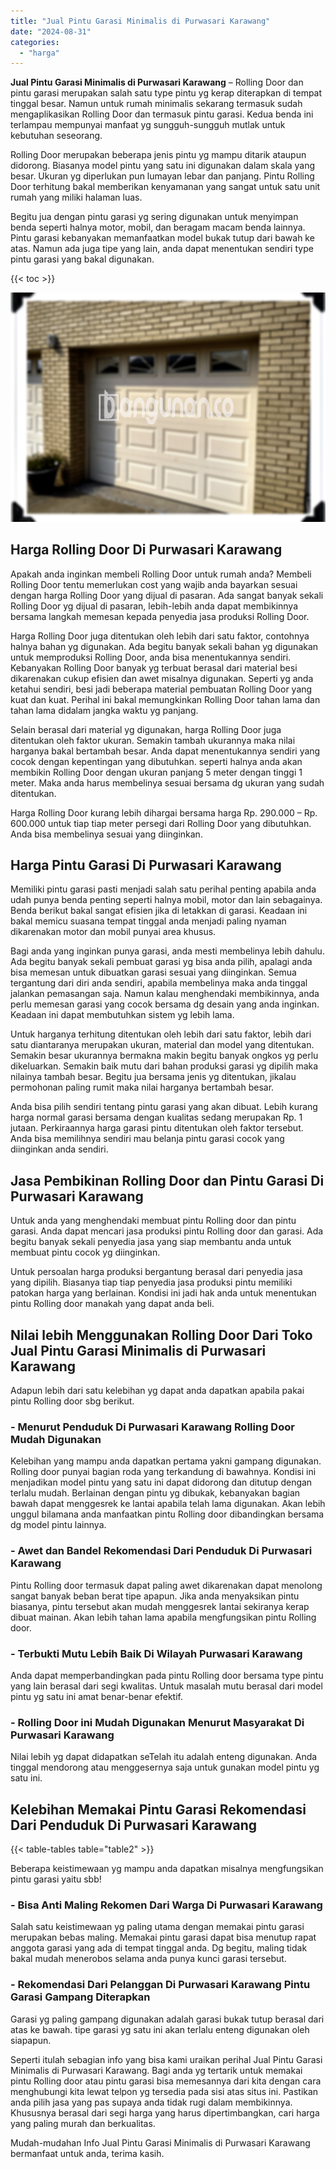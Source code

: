 ```yaml
---
title: "Jual Pintu Garasi Minimalis di Purwasari Karawang"
date: "2024-08-31"
categories: 
  - "harga"
---
```


**Jual Pintu Garasi Minimalis di Purwasari Karawang** – Rolling Door dan pintu garasi merupakan salah satu type pintu yg kerap diterapkan di tempat tinggal besar. Namun untuk rumah minimalis sekarang termasuk sudah mengaplikasikan Rolling Door dan termasuk pintu garasi. Kedua benda ini terlampau mempunyai manfaat yg sungguh-sungguh mutlak untuk kebutuhan seseorang.

Rolling Door merupakan beberapa jenis pintu yg mampu ditarik ataupun didorong. Biasanya model pintu yang satu ini digunakan dalam skala yang besar. Ukuran yg diperlukan pun lumayan lebar dan panjang. Pintu Rolling Door terhitung bakal memberikan kenyamanan yang sangat untuk satu unit rumah yang miliki halaman luas.

Begitu jua dengan pintu garasi yg sering digunakan untuk menyimpan benda seperti halnya motor, mobil, dan beragam macam benda lainnya. Pintu garasi kebanyakan memanfaatkan model bukak tutup dari bawah ke atas. Namun ada juga tipe yang lain, anda dapat menentukan sendiri type pintu garasi yang bakal digunakan.

{{< toc >}}

![Jual Pintu Garasi Minimalis di Purwasari Karawang](/images/pintu-garasi-67.png)

## Harga Rolling Door Di Purwasari Karawang

Apakah anda inginkan membeli Rolling Door untuk rumah anda? Membeli Rolling Door tentu memerlukan cost yang wajib anda bayarkan sesuai dengan harga Rolling Door yang dijual di pasaran. Ada sangat banyak sekali Rolling Door yg dijual di pasaran, lebih-lebih anda dapat membikinnya bersama langkah memesan kepada penyedia jasa produksi Rolling Door.

Harga Rolling Door juga ditentukan oleh lebih dari satu faktor, contohnya halnya bahan yg digunakan. Ada begitu banyak sekali bahan yg digunakan untuk memproduksi Rolling Door, anda bisa menentukannya sendiri. Kebanyakan Rolling Door banyak yg terbuat berasal dari material besi dikarenakan cukup efisien dan awet misalnya digunakan. Seperti yg anda ketahui sendiri, besi jadi beberapa material pembuatan Rolling Door yang kuat dan kuat. Perihal ini bakal memungkinkan Rolling Door tahan lama dan tahan lama didalam jangka waktu yg panjang.

Selain berasal dari material yg digunakan, harga Rolling Door juga ditentukan oleh faktor ukuran. Semakin tambah ukurannya maka nilai harganya bakal bertambah besar. Anda dapat menentukannya sendiri yang cocok dengan kepentingan yang dibutuhkan. seperti halnya anda akan membikin Rolling Door dengan ukuran panjang 5 meter dengan tinggi 1 meter. Maka anda harus membelinya sesuai bersama dg ukuran yang sudah ditentukan.

Harga Rolling Door kurang lebih dihargai bersama harga Rp. 290.000 – Rp. 600.000 untuk tiap tiap meter persegi dari Rolling Door yang dibutuhkan. Anda bisa membelinya sesuai yang diinginkan.

## Harga Pintu Garasi Di Purwasari Karawang

Memiliki pintu garasi pasti menjadi salah satu perihal penting apabila anda udah punya benda penting seperti halnya mobil, motor dan lain sebagainya. Benda berikut bakal sangat efisien jika di letakkan di garasi. Keadaan ini bakal memicu suasana tempat tinggal anda menjadi paling nyaman dikarenakan motor dan mobil punyai area khusus.

Bagi anda yang inginkan punya garasi, anda mesti membelinya lebih dahulu. Ada begitu banyak sekali pembuat garasi yg bisa anda pilih, apalagi anda bisa memesan untuk dibuatkan garasi sesuai yang diinginkan. Semua tergantung dari diri anda sendiri, apabila membelinya maka anda tinggal jalankan pemasangan saja. Namun kalau menghendaki membikinnya, anda perlu memesan garasi yang cocok bersama dg desain yang anda inginkan. Keadaan ini dapat membutuhkan sistem yg lebih lama.

Untuk harganya terhitung ditentukan oleh lebih dari satu faktor, lebih dari satu diantaranya merupakan ukuran, material dan model yang ditentukan. Semakin besar ukurannya bermakna makin begitu banyak ongkos yg perlu dikeluarkan. Semakin baik mutu dari bahan produksi garasi yg dipilih maka nilainya tambah besar. Begitu jua bersama jenis yg ditentukan, jikalau permohonan paling rumit maka nilai harganya bertambah besar.

Anda bisa pilih sendiri tentang pintu garasi yang akan dibuat. Lebih kurang harga normal garasi bersama dengan kualitas sedang merupakan Rp. 1 jutaan. Perkiraannya harga garasi pintu ditentukan oleh faktor tersebut. Anda bisa memilihnya sendiri mau belanja pintu garasi cocok yang diinginkan anda sendiri.

## Jasa Pembikinan Rolling Door dan Pintu Garasi Di Purwasari Karawang

Untuk anda yang menghendaki membuat pintu Rolling door dan pintu garasi. Anda dapat mencari jasa produksi pintu Rolling door dan garasi. Ada begitu banyak sekali penyedia jasa yang siap membantu anda untuk membuat pintu cocok yg diinginkan.

Untuk persoalan harga produksi bergantung berasal dari penyedia jasa yang dipilih. Biasanya tiap tiap penyedia jasa produksi pintu memiliki patokan harga yang berlainan. Kondisi ini jadi hak anda untuk menentukan pintu Rolling door manakah yang dapat anda beli.

## Nilai lebih Menggunakan Rolling Door Dari Toko Jual Pintu Garasi Minimalis di Purwasari Karawang

Adapun lebih dari satu kelebihan yg dapat anda dapatkan apabila pakai pintu Rolling door sbg berikut.

### \- Menurut Penduduk Di Purwasari Karawang Rolling Door Mudah Digunakan

Kelebihan yang mampu anda dapatkan pertama yakni gampang digunakan. Rolling door punyai bagian roda yang terkandung di bawahnya. Kondisi ini menjadikan model pintu yang satu ini dapat didorong dan ditutup dengan terlalu mudah. Berlainan dengan pintu yg dibukak, kebanyakan bagian bawah dapat menggesrek ke lantai apabila telah lama digunakan. Akan lebih unggul bilamana anda manfaatkan pintu Rolling door dibandingkan bersama dg model pintu lainnya.

### \- Awet dan Bandel Rekomendasi Dari Penduduk Di Purwasari Karawang

Pintu Rolling door termasuk dapat paling awet dikarenakan dapat menolong sangat banyak beban berat tipe apapun. Jika anda menyaksikan pintu biasanya, pintu tersebut akan mudah menggesrek lantai sekiranya kerap dibuat mainan. Akan lebih tahan lama apabila mengfungsikan pintu Rolling door.

### \- Terbukti Mutu Lebih Baik Di Wilayah Purwasari Karawang

Anda dapat memperbandingkan pada pintu Rolling door bersama type pintu yang lain berasal dari segi kwalitas. Untuk masalah mutu berasal dari model pintu yg satu ini amat benar-benar efektif.

### \- Rolling Door ini Mudah Digunakan Menurut Masyarakat Di Purwasari Karawang

Nilai lebih yg dapat didapatkan seTelah itu adalah enteng digunakan. Anda tinggal mendorong atau menggesernya saja untuk gunakan model pintu yg satu ini.

## Kelebihan Memakai Pintu Garasi Rekomendasi Dari Penduduk Di Purwasari Karawang

{{< table-tables table="table2" >}}

Beberapa keistimewaan yg mampu anda dapatkan misalnya mengfungsikan pintu garasi yaitu sbb!

### \- Bisa Anti Maling Rekomen Dari Warga Di Purwasari Karawang

Salah satu keistimewaan yg paling utama dengan memakai pintu garasi merupakan bebas maling. Memakai pintu garasi dapat bisa menutup rapat anggota garasi yang ada di tempat tinggal anda. Dg begitu, maling tidak bakal mudah menerobos selama anda punya kunci garasi tersebut.

### \- Rekomendasi Dari Pelanggan Di Purwasari Karawang Pintu Garasi Gampang Diterapkan

Garasi yg paling gampang digunakan adalah garasi bukak tutup berasal dari atas ke bawah. tipe garasi yg satu ini akan terlalu enteng digunakan oleh siapapun.

Seperti itulah sebagian info yang bisa kami uraikan perihal Jual Pintu Garasi Minimalis di Purwasari Karawang. Bagi anda yg tertarik untuk memakai pintu Rolling door atau pintu garasi bisa memesannya dari kita dengan cara menghubungi kita lewat telpon yg tersedia pada sisi atas situs ini. Pastikan anda pilih jasa yang pas supaya anda tidak rugi dalam membikinnya. Khususnya berasal dari segi harga yang harus dipertimbangkan, cari harga yang paling murah dan berkualitas.

Mudah-mudahan Info Jual Pintu Garasi Minimalis di Purwasari Karawang bermanfaat untuk anda, terima kasih.
